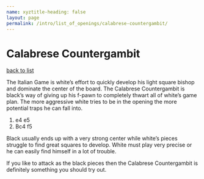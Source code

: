 ```yaml
---
name: xyztitle-heading: false
layout: page
permalink: /intro/list_of_openings/calabrese-countergambit/
---
```


# Calabrese Countergambit

[back to list](../../list_of_openings)



The Italian Game is white’s effort to quickly develop his light square bishop and dominate the center of the board. The Calabrese Countergambit is black’s way of giving up his f-pawn to completely thwart all of white’s game plan. The more aggressive white tries to be in the opening the more potential traps he can fall into.

1. e4 e5
2. Bc4 f5

Black usually ends up with a very strong center while white’s pieces struggle to find great squares to develop. White must play very precise or he can easily find himself in a lot of trouble.

If you like to attack as the black pieces then the Calabrese Countergambit is definitely something you should try out.




